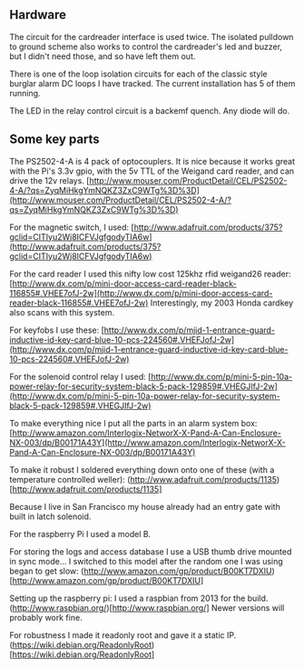 Hardware
--------------
The circuit for the cardreader interface is used twice.
The isolated pulldown to ground scheme also works to
control the cardreader's led and buzzer,
but I didn't need those, and so have left them out.

There is one of the loop isolation circuits for each
of the classic style burglar alarm DC loops I have tracked.
The current installation has 5 of them running.

The LED in the relay control circuit is a backemf quench.
Any diode will do.


Some key parts
------------
The PS2502-4-A is 4 pack of optocouplers.
It is nice because it works great with the Pi's 3.3v gpio,
with the 5v TTL of the Weigand card reader, and can drive the 12v relays.
[http://www.mouser.com/ProductDetail/CEL/PS2502-4-A/?qs=ZyqMiHkgYmNQKZ3ZxC9WTg%3D%3D](http://www.mouser.com/ProductDetail/CEL/PS2502-4-A/?qs=ZyqMiHkgYmNQKZ3ZxC9WTg%3D%3D)

For the magnetic switch, I used:
[http://www.adafruit.com/products/375?gclid=CITIyu2Wj8ICFVJgfgodyTIA6w](http://www.adafruit.com/products/375?gclid=CITIyu2Wj8ICFVJgfgodyTIA6w)

For the card reader I used this nifty low cost 125khz rfid weigand26 reader:
[http://www.dx.com/p/mini-door-access-card-reader-black-116855#.VHEE7ofJ-2w](http://www.dx.com/p/mini-door-access-card-reader-black-116855#.VHEE7ofJ-2w)
Interestingly, my 2003 Honda cardkey also scans with this system.

For keyfobs I use these:
[http://www.dx.com/p/mjid-1-entrance-guard-inductive-id-key-card-blue-10-pcs-224560#.VHEFJofJ-2w](http://www.dx.com/p/mjid-1-entrance-guard-inductive-id-key-card-blue-10-pcs-224560#.VHEFJofJ-2w)

For the solenoid control relay I used:
[http://www.dx.com/p/mini-5-pin-10a-power-relay-for-security-system-black-5-pack-129859#.VHEGJIfJ-2w](http://www.dx.com/p/mini-5-pin-10a-power-relay-for-security-system-black-5-pack-129859#.VHEGJIfJ-2w)

To make everything nice I put all the parts in an alarm system box:
[http://www.amazon.com/Interlogix-NetworX-X-Pand-A-Can-Enclosure-NX-003/dp/B00171A43Y](http://www.amazon.com/Interlogix-NetworX-X-Pand-A-Can-Enclosure-NX-003/dp/B00171A43Y)

To make it robust I soldered everything down onto one of these (with a temperature controlled weller):
(http://www.adafruit.com/products/1135)[http://www.adafruit.com/products/1135]

Because I live in San Francisco my house already had an
entry gate with built in latch solenoid.

For the raspberry Pi I used a model B.

For storing the logs and access database I use a USB thumb drive
mounted in sync mode... I switched to this model after the random
one I was using began to get slow:
(http://www.amazon.com/gp/product/B00KT7DXIU)[http://www.amazon.com/gp/product/B00KT7DXIU]


Setting up the raspberry pi:
I used a raspbian from 2013 for the build.
(http://www.raspbian.org/)[http://www.raspbian.org/] Newer versions will probably work fine.

For robustness I made it readonly root and gave it a static IP.
(https://wiki.debian.org/ReadonlyRoot)[https://wiki.debian.org/ReadonlyRoot]
